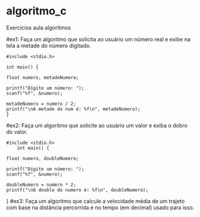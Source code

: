 # algoritmo_c
Exercicios aula algoritmos


#ex1:
Faça um algoritmo que solicita ao usuário um número real e exibe na tela a metade do
número digitado.

    #include <stdio.h>
    
    int main() {

    float numero, metadeNumero;

    printf("Dígite um número: ");
    scanf("%f", &numero);

    metadeNumero = numero / 2;
    printf("\nA metade do num é: %f\n", metadeNumero);
    }

#ex2:
Faça um algoritmo que solicite ao usuário um valor e exiba o dobro do valor.

    #include <stdio.h>
        int main() {

    float numero, doubleNumero;

    printf("Digite um número: ");
    scanf("%f", &numero);

    doubleNumero = numero * 2;
    printf("\nO double do numero é: %f\n", doubleNumero);
}
#ex3:
Faça um algoritmo que calcule a velocidade média de um trajeto com base na
distância percorrida e no tempo (em decimal) usado para isso.

